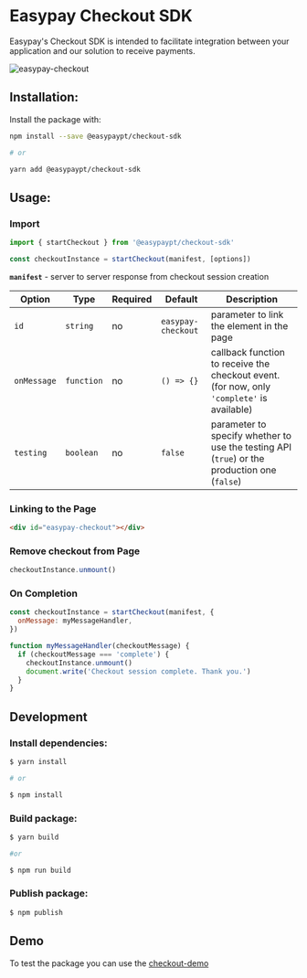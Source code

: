# Easypay Checkout SDK

Easypay's Checkout SDK is intended to facilitate integration between your application and our solution to receive payments.

![easypay-checkout](https://user-images.githubusercontent.com/30448483/171024493-dbda5a46-45d9-4810-ba89-a276d88c770b.gif)

## Installation:

Install the package with:

```sh
npm install --save @easypaypt/checkout-sdk

# or

yarn add @easypaypt/checkout-sdk
```

## Usage:

### Import

```js
import { startCheckout } from '@easypaypt/checkout-sdk'

const checkoutInstance = startCheckout(manifest, [options])
```

**`manifest`** - server to server response from checkout session creation

| Option      | Type       | Required | Default            | Description                                                                                  |
| ----------- | ---------- | -------- | ------------------ | -------------------------------------------------------------------------------------------- |
| `id`        | `string`   | no       | `easypay-checkout` | parameter to link the element in the page                                                    |
| `onMessage` | `function` | no       | `() => {}`         | callback function to receive the checkout event. (for now, only `'complete'` is available)   |
| `testing`   | `boolean`  | no       | `false`            | parameter to specify whether to use the testing API (`true`) or the production one (`false`) |

### Linking to the Page

```html
<div id="easypay-checkout"></div>
```

### Remove checkout from Page

```js
checkoutInstance.unmount()
```

### On Completion

```js
const checkoutInstance = startCheckout(manifest, {
  onMessage: myMessageHandler,
})

function myMessageHandler(checkoutMessage) {
  if (checkoutMessage === 'complete') {
    checkoutInstance.unmount()
    document.write('Checkout session complete. Thank you.')
  }
}
```

## Development

### Install dependencies:

```bash
$ yarn install

# or

$ npm install
```

### Build package:

```bash
$ yarn build

#or

$ npm run build
```

### Publish package:

```bash
$ npm publish
```

## Demo

To test the package you can use the [checkout-demo](https://github.com/Easypay/checkout-demo)
